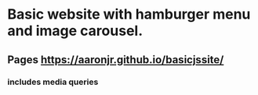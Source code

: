 # Basic website with hamburger menu and image carousel.

## Pages https://aaronjr.github.io/basicjssite/

### includes media queries
